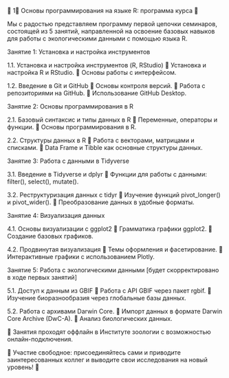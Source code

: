 🌿 1⃣ Основы программирования на языке R: программа курса 🌿

Мы с радостью представляем программу первой цепочки семинаров, состоящей из 5 занятий, направленной на освоение базовых навыков для работы с экологическими данными с помощью языка R.

Занятие 1: Установка и настройка инструментов

1.1. Установка и настройка инструментов (R, RStudio)
🔹 Установка и настройка R и RStudio.
🔹 Основы работы с интерфейсом.

1.2. Введение в Git и GitHub
🔹 Основы контроля версий.
🔹 Работа с репозиториями на GitHub.
🔹 Использование GitHub Desktop.

Занятие 2: Основы программирования в R

2.1. Базовый синтаксис и типы данных в R
🔹 Переменные, операторы и функции.
🔹 Основы программирования в R.

2.2. Структуры данных в R
🔹 Работа с векторами, матрицами и списками.
🔹 Data Frame и Tibble как основные структуры данных.

Занятие 3: Работа с данными в Tidyverse

3.1. Введение в Tidyverse и dplyr
🔹 Функции для работы с данными: filter(), select(), mutate().

3.2. Реструктуризация данных с tidyr
🔹 Изучение функций pivot_longer() и pivot_wider().
🔹 Преобразование данных в удобные форматы.

Занятие 4: Визуализация данных

4.1. Основы визуализации с ggplot2
🔹 Грамматика графики ggplot2.
🔹 Создание базовых графиков.

4.2. Продвинутая визуализация
🔹 Темы оформления и фасетирование.
🔹 Интерактивные графики с использованием Plotly.

Занятие 5: Работа с экологическими данными [будет скорректировано в ходе первых занятий]

5.1. Доступ к данным из GBIF
🔹 Работа с API GBIF через пакет rgbif.
🔹 Изучение биоразнообразия через глобальные базы данных.

5.2. Работа с архивами Darwin Core.
🔹 Импорт данных в формате Darwin Core Archive (DwC-A).
🔹 Анализ биологических данных.

📅 Занятия проходят оффлайн в Институте зоологии с возможностью онлайн-подключения.

🌿 Участие свободное: присоединяйтесь сами и приводите заинтересованных коллег и выводите свои исследования на новый уровень! 🚀
